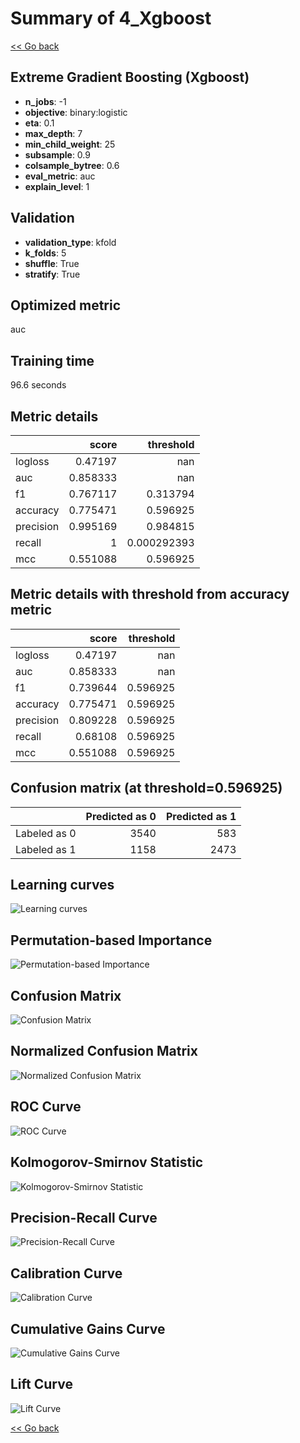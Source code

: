 # Summary of 4_Xgboost

[<< Go back](../README.md)


## Extreme Gradient Boosting (Xgboost)
- **n_jobs**: -1
- **objective**: binary:logistic
- **eta**: 0.1
- **max_depth**: 7
- **min_child_weight**: 25
- **subsample**: 0.9
- **colsample_bytree**: 0.6
- **eval_metric**: auc
- **explain_level**: 1

## Validation
 - **validation_type**: kfold
 - **k_folds**: 5
 - **shuffle**: True
 - **stratify**: True

## Optimized metric
auc

## Training time

96.6 seconds

## Metric details
|           |    score |     threshold |
|:----------|---------:|--------------:|
| logloss   | 0.47197  | nan           |
| auc       | 0.858333 | nan           |
| f1        | 0.767117 |   0.313794    |
| accuracy  | 0.775471 |   0.596925    |
| precision | 0.995169 |   0.984815    |
| recall    | 1        |   0.000292393 |
| mcc       | 0.551088 |   0.596925    |


## Metric details with threshold from accuracy metric
|           |    score |   threshold |
|:----------|---------:|------------:|
| logloss   | 0.47197  |  nan        |
| auc       | 0.858333 |  nan        |
| f1        | 0.739644 |    0.596925 |
| accuracy  | 0.775471 |    0.596925 |
| precision | 0.809228 |    0.596925 |
| recall    | 0.68108  |    0.596925 |
| mcc       | 0.551088 |    0.596925 |


## Confusion matrix (at threshold=0.596925)
|              |   Predicted as 0 |   Predicted as 1 |
|:-------------|-----------------:|-----------------:|
| Labeled as 0 |             3540 |              583 |
| Labeled as 1 |             1158 |             2473 |

## Learning curves
![Learning curves](learning_curves.png)

## Permutation-based Importance
![Permutation-based Importance](permutation_importance.png)
## Confusion Matrix

![Confusion Matrix](confusion_matrix.png)


## Normalized Confusion Matrix

![Normalized Confusion Matrix](confusion_matrix_normalized.png)


## ROC Curve

![ROC Curve](roc_curve.png)


## Kolmogorov-Smirnov Statistic

![Kolmogorov-Smirnov Statistic](ks_statistic.png)


## Precision-Recall Curve

![Precision-Recall Curve](precision_recall_curve.png)


## Calibration Curve

![Calibration Curve](calibration_curve_curve.png)


## Cumulative Gains Curve

![Cumulative Gains Curve](cumulative_gains_curve.png)


## Lift Curve

![Lift Curve](lift_curve.png)



[<< Go back](../README.md)
